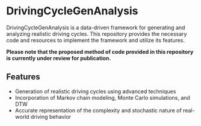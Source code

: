 
# DrivingCycleGenAnalysis

DrivingCycleGenAnalysis is a data-driven framework for generating and analyzing realistic driving cycles. This repository provides the necessary code and resources to implement the framework and utilize its features.

**Please note that the proposed method of code provided in this repository is currently under review for publication.**

## Features

-   Generation of realistic driving cycles using advanced techniques
-   Incorporation of Markov chain modeling, Monte Carlo simulations, and DTW
-   Accurate representation of the complexity and stochastic nature of real-world driving behavior
